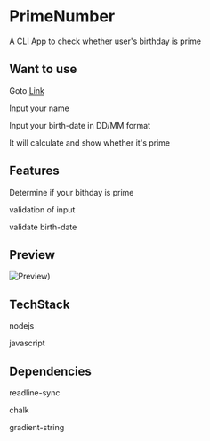 # PrimeNumber

A CLI App to check whether user's birthday is prime

## Want to use

Goto [Link](https://replit.com/@IM-Suryakant-Ku/PrimeNumber?embed=1&output=1)

Input your name

Input your birth-date in DD/MM format

It will calculate and show whether it's prime 

## Features 

Determine if your bithday is prime

validation of input

validate birth-date

## Preview

![Preview)](https://user-images.githubusercontent.com/66691162/214770048-bf3bff70-e602-4790-9c2b-30afb75adb89.png)

## TechStack

nodejs

javascript

## Dependencies

readline-sync

chalk

gradient-string
